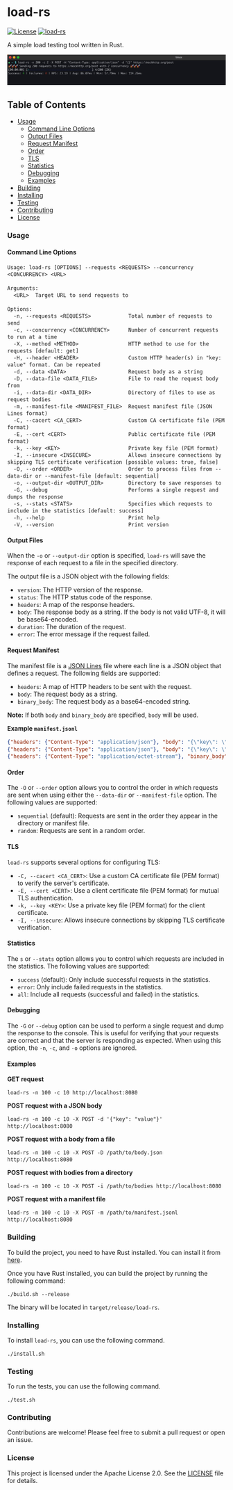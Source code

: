 # load-rs

[![License](https://img.shields.io/badge/License-Apache_2.0-blue.svg)](https://opensource.org/licenses/Apache-2.0)
[![load-rs](https://github.com/fredyw/load-rs/actions/workflows/load-rs.yml/badge.svg)](https://github.com/fredyw/load-rs/actions/workflows/load-rs.yml)

A simple load testing tool written in Rust.

![Demo](demo.gif)

## Table of Contents

- [Usage](#usage)
  - [Command Line Options](#command-line-options)
  - [Output Files](#output-files)
  - [Request Manifest](#request-manifest)
  - [Order](#order)
  - [TLS](#tls)
  - [Statistics](#statistics)
  - [Debugging](#debugging)
  - [Examples](#examples)
- [Building](#building)
- [Installing](#installing)
- [Testing](#testing)
- [Contributing](#contributing)
- [License](#license)

### Usage

#### Command Line Options

```
Usage: load-rs [OPTIONS] --requests <REQUESTS> --concurrency <CONCURRENCY> <URL>

Arguments:
  <URL>  Target URL to send requests to

Options:
  -n, --requests <REQUESTS>            Total number of requests to send
  -c, --concurrency <CONCURRENCY>      Number of concurrent requests to run at a time
  -X, --method <METHOD>                HTTP method to use for the requests [default: get]
  -H, --header <HEADER>                Custom HTTP header(s) in "key: value" format. Can be repeated
  -d, --data <DATA>                    Request body as a string
  -D, --data-file <DATA_FILE>          File to read the request body from
  -i, --data-dir <DATA_DIR>            Directory of files to use as request bodies
  -m, --manifest-file <MANIFEST_FILE>  Request manifest file (JSON Lines format)
  -C, --cacert <CA_CERT>               Custom CA certificate file (PEM format)
  -E, --cert <CERT>                    Public certificate file (PEM format)
  -k, --key <KEY>                      Private key file (PEM format)
  -I, --insecure <INSECURE>            Allows insecure connections by skipping TLS certificate verification [possible values: true, false]
  -O, --order <ORDER>                  Order to process files from --data-dir or --manifest-file [default: sequential]
  -o, --output-dir <OUTPUT_DIR>        Directory to save responses to
  -G, --debug                          Performs a single request and dumps the response
  -s, --stats <STATS>                  Specifies which requests to include in the statistics [default: success]
  -h, --help                           Print help
  -V, --version                        Print version
```

#### Output Files

When the `-o` or `--output-dir` option is specified, `load-rs` will save the response of each request
to a file in the specified directory.

The output file is a JSON object with the following fields:

- `version`: The HTTP version of the response.
- `status`: The HTTP status code of the response.
- `headers`: A map of the response headers.
- `body`: The response body as a string. If the body is not valid UTF-8, it will be base64-encoded.
- `duration`: The duration of the request.
- `error`: The error message if the request failed.

#### Request Manifest

The manifest file is a [JSON Lines](https://jsonlines.org/) file where each line is a JSON object
that defines a request. The following fields are supported:

- `headers`: A map of HTTP headers to be sent with the request.
- `body`: The request body as a string.
- `binary_body`: The request body as a base64-encoded string.

**Note:** If both `body` and `binary_body` are specified, `body` will be used.

**Example `manifest.jsonl`**

```json
{"headers": {"Content-Type": "application/json"}, "body": "{\"key\": \"value1\"}"}
{"headers": {"Content-Type": "application/json"}, "body": "{\"key\": \"value2\"}"}
{"headers": {"Content-Type": "application/octet-stream"}, "binary_body": "SGVsbG8gd29ybGQ="}
```

#### Order

The `-O` or `--order` option allows you to control the order in which requests are sent when using
either the `--data-dir` or `--manifest-file` option. The following values are supported:

- `sequential` (default): Requests are sent in the order they appear in the directory or manifest file.
- `random`: Requests are sent in a random order.

#### TLS

`load-rs` supports several options for configuring TLS:

- `-C, --cacert <CA_CERT>`: Use a custom CA certificate file (PEM format) to verify the server's certificate.
- `-E, --cert <CERT>`: Use a client certificate file (PEM format) for mutual TLS authentication.
- `-k, --key <KEY>`: Use a private key file (PEM format) for the client certificate.
- `-I, --insecure`: Allows insecure connections by skipping TLS certificate verification.

#### Statistics

The `s` or `--stats` option allows you to control which requests are included in the statistics. The following
values are supported:

- `success` (default): Only include successful requests in the statistics.
- `error`: Only include failed requests in the statistics.
- `all`: Include all requests (successful and failed) in the statistics.

#### Debugging

The `-G` or `--debug` option can be used to perform a single request and dump the response to the console.
This is useful for verifying that your requests are correct and that the server is responding as expected.
When using this option, the `-n`, `-c`, and `-o` options are ignored.

#### Examples

**GET request**

```
load-rs -n 100 -c 10 http://localhost:8080
```

**POST request with a JSON body**

```
load-rs -n 100 -c 10 -X POST -d '{"key": "value"}' http://localhost:8080
```

**POST request with a body from a file**

```
load-rs -n 100 -c 10 -X POST -D /path/to/body.json http://localhost:8080
```

**POST request with bodies from a directory**

```
load-rs -n 100 -c 10 -X POST -i /path/to/bodies http://localhost:8080
```

**POST request with a manifest file**

```
load-rs -n 100 -c 10 -X POST -m /path/to/manifest.jsonl http://localhost:8080
```

### Building

To build the project, you need to have Rust installed. You can install it from [here](https://www.rust-lang.org/tools/install).

Once you have Rust installed, you can build the project by running the following command:

```
./build.sh --release
```

The binary will be located in `target/release/load-rs`.

### Installing

To install `load-rs`, you can use the following command.

```
./install.sh
```

### Testing

To run the tests, you can use the following command.

```
./test.sh
```

### Contributing

Contributions are welcome! Please feel free to submit a pull request or open an issue.

### License

This project is licensed under the Apache License 2.0. See the [LICENSE](LICENSE) file for details.
